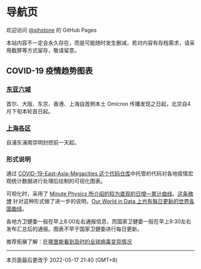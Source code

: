# 导航页

欢迎访问 [@sjhstone](https://github.com/sjhstone/) 的 GitHub Pages

本站内容不一定会永久存在，而是可能随时发生删减，若对内容有存档需求，请采用截屏等方式留存，敬请留意。

## COVID-19 疫情趋势图表

### [东亚六城](./covid/)
首尔、大阪、东京、香港、上海自首例本土 Omicron 传播发现之日起，北京自4月下旬本轮首日起。
### [上海各区](./covid/districts/)
自浦东浦南崇明封控前一天起。

### 形式说明
通过 [COVID-19-East-Asia-Megacities 这个代码仓库](https://github.com/sjhstone/COVID-19-East-Asia-Megacities)中托管的代码对各地疫情宏观统计数据进行处理后绘制的可视化图表。

可视化时，采用了 [Minute Physics 所介绍的较为直观的日增—累计曲线](https://www.bilibili.com/video/BV1L7411X7dt)。[这条微博](https://weibo.com/1710673312/Lr7h4pOln) 针对这种形式做了进一步的说明。[Our World in Data 上也有每日更新的世界各国曲线](https://ourworldindata.org/grapher/covid-daily-vs-total-cases-per-million)。

各地方卫健委一般在早上8:00左右通报信息，而国家卫健委一般在早上9:30左右发布汇总后的通报。图表不早于国家卫健委进行每日更新。

推荐拓展了解：[在哪里能看到及时的全球病毒变异情况](./sars-cov-2/)

----

本页面最后更改于 2022-05-17 21:40 (GMT+8)

